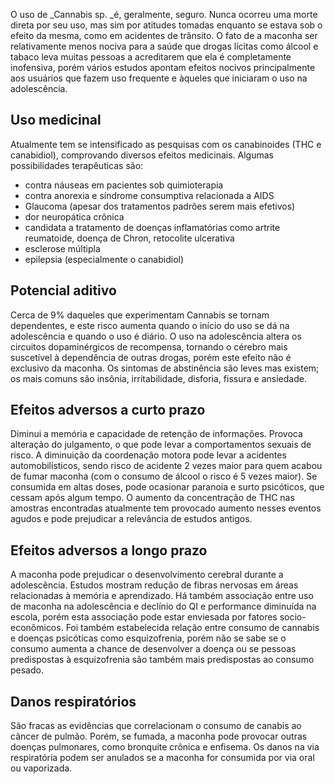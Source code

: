 O uso de _Cannabis sp. _é, geralmente, seguro. Nunca ocorreu uma morte direta por seu uso, mas sim por atitudes tomadas enquanto se estava sob o efeito da mesma, como em acidentes de trânsito. O fato de a maconha ser relativamente menos nociva para a saúde que drogas lícitas como álcool e tabaco leva muitas pessoas a acreditarem que ela é completamente inofensiva, porém vários estudos apontam efeitos nocivos principalmente aos usuários que fazem uso frequente e àqueles que iniciaram o uso na adolescência.

## Uso medicinal

Atualmente tem se intensificado as pesquisas com os canabinoides (THC e canabidiol), comprovando diversos efeitos medicinais. Algumas possibilidades terapêuticas são:

- contra náuseas em pacientes sob quimioterapia
- contra anorexia e síndrome consumptiva relacionada a AIDS
- Glaucoma (apesar dos tratamentos padrões serem mais efetivos)
- dor neuropática crônica
- candidata a tratamento de doenças inflamatórias como artrite reumatoide, doença de Chron, retocolite ulcerativa
- esclerose múltipla
- epilepsia (especialmente o canabidiol)

## Potencial aditivo

Cerca de 9% daqueles que experimentam Cannabis se tornam dependentes, e este risco aumenta quando o início do uso se dá na adolescência e quando o uso é diário. O uso na adolescência altera os circuitos dopaminérgicos de recompensa, tornando o cérebro mais suscetível à dependência de outras drogas, porém este efeito não é exclusivo da maconha. Os sintomas de abstinência são leves mas existem; os mais comuns são insônia, irritabilidade, disforia, fissura e ansiedade.

## Efeitos adversos a curto prazo

Diminui a memória e capacidade de retenção de informações. Provoca alteração do julgamento, o que pode levar a comportamentos sexuais de risco. A diminuição da coordenação motora pode levar a acidentes automobilísticos, sendo risco de acidente 2 vezes maior para quem acabou de fumar maconha (com o consumo de álcool o risco é 5 vezes maior). Se consumida em altas doses, pode ocasionar paranoia e surto psicóticos, que cessam após algum tempo. O aumento da concentração de THC nas amostras encontradas atualmente tem provocado aumento nesses eventos agudos e pode prejudicar a relevância de estudos antigos.

## Efeitos adversos a longo prazo

A maconha pode prejudicar o desenvolvimento cerebral durante a adolescência. Estudos mostram redução de fibras nervosas em áreas relacionadas à memória e aprendizado. Há também associação entre uso de maconha na adolescência e declínio do QI e performance diminuída na escola, porém esta associação pode estar enviesada por fatores socio-econômicos. Foi também estabelecida relação entre consumo de cannabis e doenças psicóticas como esquizofrenia, porém não se sabe se o consumo aumenta a chance de desenvolver a doença ou se pessoas predispostas à esquizofrenia são também mais predispostas ao consumo pesado.

## Danos respiratórios

São fracas as evidências que correlacionam o consumo de canabis ao câncer de pulmão. Porém, se fumada, a maconha pode provocar outras doenças pulmonares, como bronquite crônica e enfisema. Os danos na via respiratória podem ser anulados se a maconha for consumida por via oral ou vaporizada.
